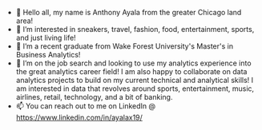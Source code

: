 - 👋 Hello all, my name is Anthony Ayala from the greater Chicago land area!
- 👀 I’m interested in sneakers, travel, fashion, food, entertainment, sports, and just living life!
- 🌱 I’m a recent graduate from Wake Forest University's Master's in Business Analytics! 
- 💞️ I’m on the job search and looking to use my analytics experience into the great analytics career field! I am also happy to collaborate on data analytics projects to build on my current technical and analytical skills! I am interested in data that revolves around sports, entertainment, music, airlines, retail, technology, and a bit of banking.
- 📫 You can reach out to me on LinkedIn @ https://www.linkedin.com/in/ayalax19/

<!---
Ayalaaa09/Ayalaaa09 is a ✨ special ✨ repository because its `README.md` (this file) appears on your GitHub profile.
You can click the Preview link to take a look at your changes.
--->
